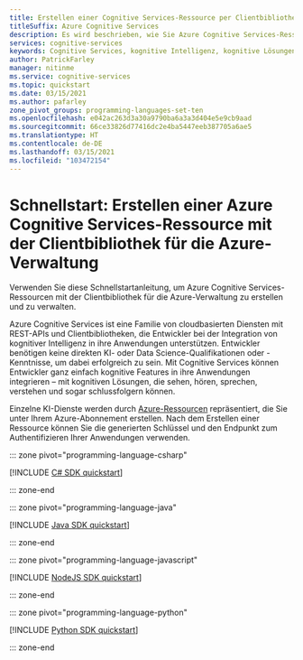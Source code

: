 ```yaml
---
title: Erstellen einer Cognitive Services-Ressource per Clientbibliothek für die Azure-Verwaltung
titleSuffix: Azure Cognitive Services
description: Es wird beschrieben, wie Sie Azure Cognitive Services-Ressourcen mit der Clientbibliothek für die Azure-Verwaltung erstellen und verwalten.
services: cognitive-services
keywords: Cognitive Services, kognitive Intelligenz, kognitive Lösungen, KI-Dienste
author: PatrickFarley
manager: nitinme
ms.service: cognitive-services
ms.topic: quickstart
ms.date: 03/15/2021
ms.author: pafarley
zone_pivot_groups: programming-languages-set-ten
ms.openlocfilehash: e042ac263d3a30a9790ba6a3a3d404e5e9cb9aad
ms.sourcegitcommit: 66ce33826d77416dc2e4ba5447eeb387705a6ae5
ms.translationtype: HT
ms.contentlocale: de-DE
ms.lasthandoff: 03/15/2021
ms.locfileid: "103472154"
---
```

# <a name="quickstart-create-a-cognitive-services-resource-using-the-azure-management-client-library"></a>Schnellstart: Erstellen einer Azure Cognitive Services-Ressource mit der Clientbibliothek für die Azure-Verwaltung

Verwenden Sie diese Schnellstartanleitung, um Azure Cognitive Services-Ressourcen mit der Clientbibliothek für die Azure-Verwaltung zu erstellen und zu verwalten.

Azure Cognitive Services ist eine Familie von cloudbasierten Diensten mit REST-APIs und Clientbibliotheken, die Entwickler bei der Integration von kognitiver Intelligenz in ihre Anwendungen unterstützen. Entwickler benötigen keine direkten KI- oder Data Science-Qualifikationen oder -Kenntnisse, um dabei erfolgreich zu sein. Mit Cognitive Services können Entwickler ganz einfach kognitive Features in ihre Anwendungen integrieren – mit kognitiven Lösungen, die sehen, hören, sprechen, verstehen und sogar schlussfolgern können.

Einzelne KI-Dienste werden durch [Azure-Ressourcen](../azure-resource-manager/management/manage-resources-portal.md) repräsentiert, die Sie unter Ihrem Azure-Abonnement erstellen. Nach dem Erstellen einer Ressource können Sie die generierten Schlüssel und den Endpunkt zum Authentifizieren Ihrer Anwendungen verwenden.

::: zone pivot="programming-language-csharp"

[!INCLUDE [C# SDK quickstart](includes/quickstarts/management-csharp.md)]

::: zone-end

::: zone pivot="programming-language-java"

[!INCLUDE [Java SDK quickstart](includes/quickstarts/management-java.md)]

::: zone-end

::: zone pivot="programming-language-javascript"

[!INCLUDE [NodeJS SDK quickstart](includes/quickstarts/management-node.md)]

::: zone-end

::: zone pivot="programming-language-python"

[!INCLUDE [Python SDK quickstart](includes/quickstarts/management-python.md)]

::: zone-end
